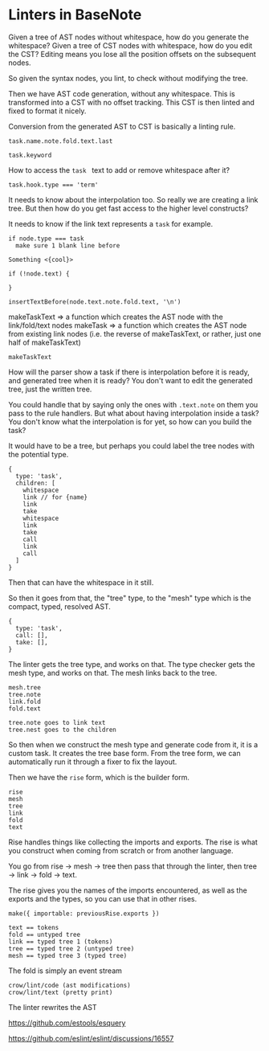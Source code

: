 # Linters in BaseNote

Given a tree of AST nodes without whitespace, how do you generate the
whitespace? Given a tree of CST nodes with whitespace, how do you edit
the CST? Editing means you lose all the position offsets on the
subsequent nodes.

So given the syntax nodes, you lint, to check without modifying the
tree.

Then we have AST code generation, without any whitespace. This is
transformed into a CST with no offset tracking. This CST is then linted
and fixed to format it nicely.

Conversion from the generated AST to CST is basically a linting rule.

    task.name.note.fold.text.last

    task.keyword

How to access the `task ` text to add or remove whitespace after it?

    task.hook.type === 'term'

It needs to know about the interpolation too. So really we are creating
a link tree. But then how do you get fast access to the higher level
constructs?

It needs to know if the link text represents a `task` for example.

    if node.type === task
      make sure 1 blank line before

    Something <{cool}>

    if (!node.text) {

    }

    insertTextBefore(node.text.note.fold.text, '\n')

makeTaskText => a function which creates the AST node with the
link/fold/text nodes makeTask => a function which creates the AST node
from existing link nodes (i.e. the reverse of makeTaskText, or rather,
just one half of makeTaskText)

    makeTaskText

How will the parser show a task if there is interpolation before it is
ready, and generated tree when it is ready? You don't want to edit the
generated tree, just the written tree.

You could handle that by saying only the ones with `.text.note` on them
you pass to the rule handlers. But what about having interpolation
inside a task? You don't know what the interpolation is for yet, so how
can you build the task?

It would have to be a tree, but perhaps you could label the tree nodes
with the potential type.

    {
      type: 'task',
      children: [
        whitespace
        link // for {name}
        link
        take
        whitespace
        link
        take
        call
        link
        call
      ]
    }

Then that can have the whitespace in it still.

So then it goes from that, the "tree" type, to the "mesh" type which is
the compact, typed, resolved AST.

    {
      type: 'task',
      call: [],
      take: [],
    }

The linter gets the tree type, and works on that. The type checker gets
the mesh type, and works on that. The mesh links back to the tree.

    mesh.tree
    tree.note
    link.fold
    fold.text

    tree.note goes to link text
    tree.nest goes to the children

So then when we construct the mesh type and generate code from it, it is
a custom task. It creates the tree base form. From the tree form, we can
automatically run it through a fixer to fix the layout.

Then we have the `rise` form, which is the builder form.

    rise
    mesh
    tree
    link
    fold
    text

Rise handles things like collecting the imports and exports. The rise is
what you construct when coming from scratch or from another language.

You go from rise -> mesh -> tree then pass that through the linter, then
tree -> link -> fold -> text.

The rise gives you the names of the imports encountered, as well as the
exports and the types, so you can use that in other rises.

    make({ importable: previousRise.exports })

    text == tokens
    fold == untyped tree
    link == typed tree 1 (tokens)
    tree == typed tree 2 (untyped tree)
    mesh == typed tree 3 (typed tree)

The fold is simply an event stream

    crow/lint/code (ast modifications)
    crow/lint/text (pretty print)

The linter rewrites the AST

https://github.com/estools/esquery

https://github.com/eslint/eslint/discussions/16557

